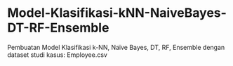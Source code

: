 # Model-Klasifikasi-kNN-NaiveBayes-DT-RF-Ensemble
Pembuatan Model Klasifikasi k-NN, Naïve Bayes, DT, RF, Ensemble  dengan dataset studi kasus: Employee.csv
